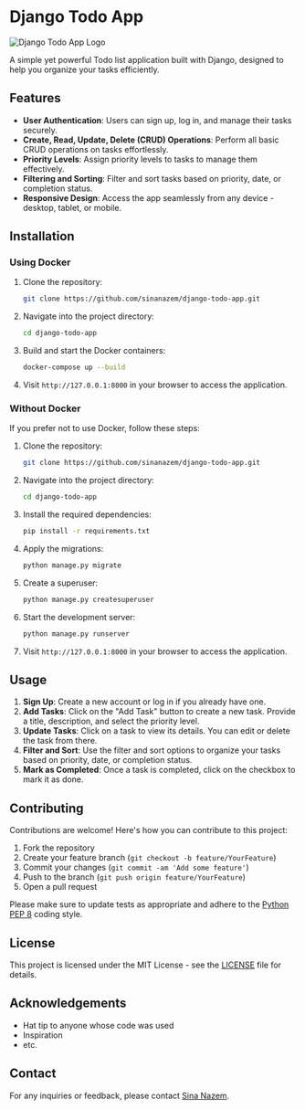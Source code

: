 
# Django Todo App

![Django Todo App Logo](https://cdni.iconscout.com/illustration/free/thumb/free-task-list-2080780-1753768.png)

A simple yet powerful Todo list application built with Django, designed to help you organize your tasks efficiently.

## Features

- **User Authentication**: Users can sign up, log in, and manage their tasks securely.
- **Create, Read, Update, Delete (CRUD) Operations**: Perform all basic CRUD operations on tasks effortlessly.
- **Priority Levels**: Assign priority levels to tasks to manage them effectively.
- **Filtering and Sorting**: Filter and sort tasks based on priority, date, or completion status.
- **Responsive Design**: Access the app seamlessly from any device - desktop, tablet, or mobile.

## Installation

### Using Docker

1. Clone the repository:

    ```bash
    git clone https://github.com/sinanazem/django-todo-app.git
    ```

2. Navigate into the project directory:

    ```bash
    cd django-todo-app
    ```

3. Build and start the Docker containers:

    ```bash
    docker-compose up --build
    ```

4. Visit `http://127.0.0.1:8000` in your browser to access the application.

### Without Docker

If you prefer not to use Docker, follow these steps:

1. Clone the repository:

    ```bash
    git clone https://github.com/sinanazem/django-todo-app.git
    ```

2. Navigate into the project directory:

    ```bash
    cd django-todo-app
    ```

3. Install the required dependencies:

    ```bash
    pip install -r requirements.txt
    ```

4. Apply the migrations:

    ```bash
    python manage.py migrate
    ```

5. Create a superuser:

    ```bash
    python manage.py createsuperuser
    ```

6. Start the development server:

    ```bash
    python manage.py runserver
    ```

7. Visit `http://127.0.0.1:8000` in your browser to access the application.

## Usage

1. **Sign Up**: Create a new account or log in if you already have one.
2. **Add Tasks**: Click on the "Add Task" button to create a new task. Provide a title, description, and select the priority level.
3. **Update Tasks**: Click on a task to view its details. You can edit or delete the task from there.
4. **Filter and Sort**: Use the filter and sort options to organize your tasks based on priority, date, or completion status.
5. **Mark as Completed**: Once a task is completed, click on the checkbox to mark it as done.

## Contributing

Contributions are welcome! Here's how you can contribute to this project:

1. Fork the repository
2. Create your feature branch (`git checkout -b feature/YourFeature`)
3. Commit your changes (`git commit -am 'Add some feature'`)
4. Push to the branch (`git push origin feature/YourFeature`)
5. Open a pull request

Please make sure to update tests as appropriate and adhere to the [Python PEP 8](https://www.python.org/dev/peps/pep-0008/) coding style.

## License

This project is licensed under the MIT License - see the [LICENSE](LICENSE) file for details.

## Acknowledgements

- Hat tip to anyone whose code was used
- Inspiration
- etc.

## Contact

For any inquiries or feedback, please contact [Sina Nazem](mailto:sinanazemm@gmail.com).

